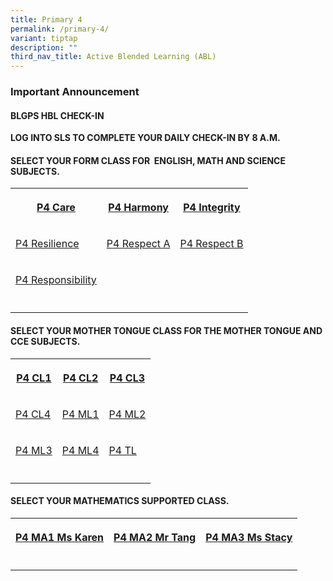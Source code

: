 ```yaml
---
title: Primary 4
permalink: /primary-4/
variant: tiptap
description: ""
third_nav_title: Active Blended Learning (ABL)
---
```

<h3>Important&nbsp;Announcement</h3>
<h4>BLGPS HBL CHECK-IN</h4>
<p><strong>LOG INTO SLS TO COMPLETE YOUR DAILY CHECK-IN BY 8 A.M.</strong>
</p>
<h4>SELECT YOUR FORM CLASS FOR&nbsp;&nbsp;ENGLISH, MATH AND SCIENCE SUBJECTS.</h4>
<table style="minWidth: 75px">
<colgroup>
<col>
<col>
<col>
</colgroup>
<tbody>
<tr>
<th rowspan="1" colspan="1">
<p><a href="https://docs.google.com/document/d/16BmFiBOjqngdf762fYeHpWueqbcfa-R0/edit" rel="noopener noreferrer nofollow" target="_blank">P4 Care</a>
</p>
</th>
<th rowspan="1" colspan="1">
<p><a href="https://docs.google.com/document/d/19Z1NA93RFktSe_vqh6WINhnMZzVNwu7y/edit" rel="noopener noreferrer nofollow" target="_blank">P4 Harmony</a>
</p>
</th>
<th rowspan="1" colspan="1">
<p><a href="https://docs.google.com/document/d/1dP4ROLV6bHDfi_fuJbguaiuaGFeJof3g/edit" rel="noopener noreferrer nofollow" target="_blank">P4 Integrity</a>
</p>
</th>
</tr>
<tr>
<td rowspan="1" colspan="1">
<p><a href="https://docs.google.com/document/d/1AjnB58CJWNfA4l3n0_5CHlZGI9LIBy1H/edit" rel="noopener noreferrer nofollow" target="_blank">P4 Resilience</a>
</p>
</td>
<td rowspan="1" colspan="1">
<p><a href="https://docs.google.com/document/d/1PntXUJzWBAzjTcFdeVWMJL2duVWhCrh1/edit" rel="noopener noreferrer nofollow" target="_blank">P4 Respect A</a>
</p>
</td>
<td rowspan="1" colspan="1">
<p><a href="https://docs.google.com/document/d/1dMUTFcolOk2Mixd-dPQL-ZztUJ_rf6c1/edit" rel="noopener noreferrer nofollow" target="_blank">P4 Respect B</a>
</p>
</td>
</tr>
<tr>
<td rowspan="1" colspan="1">
<p><a href="https://docs.google.com/document/d/14xv2M929YZz5mpGn22KCNilCSC1daciX/edit" rel="noopener noreferrer nofollow" target="_blank">P4 Responsibility</a>
</p>
</td>
<td rowspan="1" colspan="1">
<p></p>
</td>
<td rowspan="1" colspan="1">
<p></p>
</td>
</tr>
<tr>
<td rowspan="1" colspan="1">
<p></p>
</td>
<td rowspan="1" colspan="1">
<p></p>
</td>
<td rowspan="1" colspan="1">
<p></p>
</td>
</tr>
</tbody>
</table>
<h4>SELECT YOUR MOTHER TONGUE CLASS FOR THE MOTHER TONGUE AND CCE SUBJECTS.</h4>
<table style="minWidth: 75px">
<colgroup>
<col>
<col>
<col>
</colgroup>
<tbody>
<tr>
<th rowspan="1" colspan="1">
<p><a href="https://docs.google.com/document/d/1RExp7WD2cICZ50VYGN2GabADb84lQkIh/edit" rel="noopener noreferrer nofollow" target="_blank">P4 CL1</a>
</p>
</th>
<th rowspan="1" colspan="1">
<p><a href="https://docs.google.com/document/d/1nBIZu1A2ix0RO_6PW3c6s-X1Mr59teCZ/edit" rel="noopener noreferrer nofollow" target="_blank">P4 CL2</a>
</p>
</th>
<th rowspan="1" colspan="1">
<p><a href="https://docs.google.com/document/d/1bWah4_F8eXIoUDS58DXh7HwFaOZt5edn/edit" rel="noopener noreferrer nofollow" target="_blank">P4 CL3</a>
</p>
</th>
</tr>
<tr>
<td rowspan="1" colspan="1">
<p><a href="https://docs.google.com/document/d/1KksOv4WngeJQKjCS1gKcb347kxUq296F/edit" rel="noopener noreferrer nofollow" target="_blank">P4 CL4</a>
</p>
</td>
<td rowspan="1" colspan="1">
<p><a href="https://docs.google.com/document/d/1lKO9kPIA1Uep2xSbc--UdACgvOnVHcba/edit" rel="noopener noreferrer nofollow" target="_blank">P4 ML1</a>
</p>
</td>
<td rowspan="1" colspan="1">
<p><a href="https://docs.google.com/document/d/1WenWCLq0cQdWZJmwDSIUl7a45eIcLmnc/edit" rel="noopener noreferrer nofollow" target="_blank">P4 ML2</a>
</p>
</td>
</tr>
<tr>
<td rowspan="1" colspan="1">
<p><a href="https://docs.google.com/document/d/1NaLO_1UPxZsCLnz-MDa_Z55UdIK9PEPX/edit" rel="noopener noreferrer nofollow" target="_blank">P4 ML3</a>
</p>
</td>
<td rowspan="1" colspan="1">
<p><a href="https://docs.google.com/document/d/1ktmZ_Y3Hz4pxonPnDoU9AYOqe7Zp87xg/edit?usp=sharing&amp;ouid=105417872371350287373&amp;rtpof=true&amp;sd=true" rel="noopener noreferrer nofollow" target="_blank">P4 ML4</a>
</p>
</td>
<td rowspan="1" colspan="1">
<p><a href="https://docs.google.com/document/d/17XtHlAe3l8BHWjiNlAXKgeScyg_7GVVe/edit" rel="noopener noreferrer nofollow" target="_blank">P4 TL</a>
</p>
</td>
</tr>
<tr>
<td rowspan="1" colspan="1">
<p></p>
</td>
<td rowspan="1" colspan="1">
<p></p>
</td>
<td rowspan="1" colspan="1">
<p></p>
</td>
</tr>
</tbody>
</table>
<h4>SELECT YOUR MATHEMATICS SUPPORTED CLASS.</h4>
<table style="minWidth: 75px">
<colgroup>
<col>
<col>
<col>
</colgroup>
<tbody>
<tr>
<th rowspan="1" colspan="1">
<p><a href="https://docs.google.com/document/d/1XMkksr-dkUaDfwTwjB6epZ7rhNwgpWBB/edit" rel="noopener noreferrer nofollow" target="_blank">P4 MA1 Ms Karen</a>
</p>
</th>
<th rowspan="1" colspan="1">
<p><a href="https://docs.google.com/document/d/1ttp9DrR2lYqMN4UC9b2FQqGWaUY23dk2/edit" rel="noopener noreferrer nofollow" target="_blank">P4 MA2 Mr Tang</a>
</p>
</th>
<th rowspan="1" colspan="1">
<p><a href="https://docs.google.com/document/d/1MgjUCGrLi1vyM_A4PH2rr2SEL08jsvkD/edit" rel="noopener noreferrer nofollow" target="_blank">P4 MA3 Ms Stacy</a>
</p>
</th>
</tr>
<tr>
<td rowspan="1" colspan="1">
<p></p>
</td>
<td rowspan="1" colspan="1">
<p></p>
</td>
<td rowspan="1" colspan="1">
<p></p>
</td>
</tr>
</tbody>
</table>
<p></p>